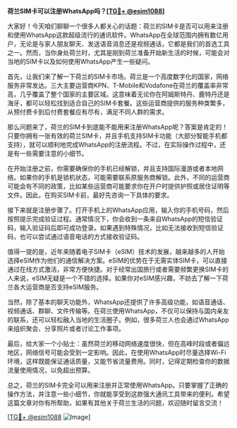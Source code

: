 **荷兰SIM卡可以注册WhatsApp吗？[[TG💪+ @esim1088](https://t.me/s/esim1088)]**

大家好！今天咱们聊聊一个很多人都关心的话题：荷兰的SIM卡是否可以用来注册和使用WhatsApp这款超级流行的通讯软件。WhatsApp在全球范围内拥有数亿用户，无论是与家人朋友聊天、发送语音消息还是视频通话，它都是我们的首选工具之一。然而，当你身处荷兰时，尤其是刚到荷兰准备开始新生活的时候，可能会对当地的SIM卡以及如何使用WhatsApp产生一些疑问。

首先，让我们来了解一下荷兰的SIM卡市场。荷兰是一个高度数字化的国家，网络服务非常发达。三大主要运营商KPN、T-Mobile和Vodafone在荷兰的覆盖率非常高，几乎覆盖了整个国家的主要区域。这意味着无论你在阿姆斯特丹、鹿特丹还是海牙，都可以轻松找到适合自己的SIM卡套餐。这些运营商提供的服务种类繁多，从预付费卡到后付费套餐应有尽有，满足不同人群的需求。

那么问题来了，荷兰的SIM卡到底能不能用来注册WhatsApp呢？答案是肯定的！只要你拥有一张有效的荷兰SIM卡，并且手机支持SIM卡功能（大部分智能手机都支持），就可以顺利地完成WhatsApp的注册流程。不过，在实际操作过程中，还是有一些需要注意的小细节。

在开始注册之前，你需要确保你的手机已经解锁，并且支持国际漫游或者本地网络。如果你的手机是锁机状态，可能需要联系原服务商解锁。此外，不同的运营商可能会有不同的政策，比如某些运营商可能要求你在开户时提供护照或居住证明等文件。因此，在购买SIM卡前，最好先咨询一下具体的要求。

接下来就是注册步骤了。打开手机上的WhatsApp应用，输入你的手机号码，然后按照提示完成验证过程。通常情况下，你会收到一条来自WhatsApp的短信验证码，输入验证码后即可成功登录。如果遇到特殊情况，比如无法接收到短信验证码，也可以尝试通过语音电话的方式接收验证码。

值得一提的是，近年来随着电子SIM卡（eSIM）技术的发展，越来越多的人开始选择eSIM作为他们的通信解决方案。eSIM的优势在于无需实体SIM卡，可以直接通过在线方式激活，非常方便快捷。对于经常出国旅行或者需要频繁更换SIM卡的人来说，eSIM无疑是一个不错的选择。如果你对eSIM感兴趣，不妨去了解一下荷兰各大运营商是否支持eSIM服务。

当然，除了基本的聊天功能外，WhatsApp还提供了许多高级功能，如语音通话、视频通话、群聊、文件传输等。在荷兰使用WhatsApp，不仅可以保持与国内亲友的联系，还可以轻松融入当地的生活圈子。例如，很多荷兰人也会通过WhatsApp来组织聚会、分享照片或者讨论工作事项。

最后，给大家一个小贴士：虽然荷兰的移动网络速度很快，但在高峰时段或者偏远地区，网络信号可能会受到一定影响。因此，在使用WhatsApp时尽量选择Wi-Fi环境，这样既能保证通话质量，又能节省流量费用。同时，记得定期检查你的数据流量使用情况，以免超出预算。

总之，荷兰的SIM卡完全可以用来注册并正常使用WhatsApp。只要掌握了正确的操作方法，并注意一些小细节，你就能享受到这款强大通讯工具带来的便利。希望这篇文章对你有所帮助，如果有其他关于荷兰生活的问题，欢迎随时留言交流！

[[TG💪+ @esim1088](https://t.me/s/esim1088) ![Image](https://i.postimg.cc/4NQfJmqS/Snipaste-2025-05-13-00-14-12.png)]
